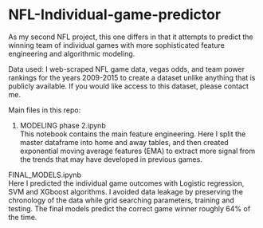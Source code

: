 # NFL-Individual-game-predictor
As my second NFL project, this one differs in that it attempts to predict the winning team of individual games with more sophisticated feature engineering and algorithmic modeling.

Data used: I web-scraped NFL game data, vegas odds, and team power rankings for the years 2009-2015 to create a dataset unlike anything that is publicly available. If you would like access to this dataset, please contact me.

Main files in this repo:

1) MODELING phase 2.ipynb<br>
This notebook contains the main feature engineering. Here I split the master dataframe into home and away tables, and then created exponential moving average features (EMA) to extract more signal from the trends that may have developed in previous games.

FINAL_MODELS.ipynb<br>
Here I predicted the individual game outcomes with Logistic regression, SVM and XGboost algorithms. I avoided data leakage by preserving the chronology of the data while grid searching parameters, training and testing. The final models predict the correct game winner roughly 64% of the time.


